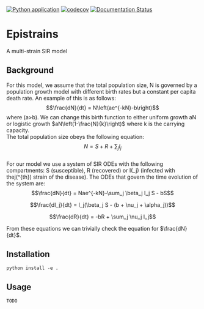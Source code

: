 [![Python application](https://github.com/SABS-R3-Epidemiology/epistrains/actions/workflows/python-app.yml/badge.svg)](https://github.com/SABS-R3-Epidemiology/epistrains/actions/workflows/python-app.yml)
[![codecov](https://codecov.io/gh/SABS-R3-Epidemiology/epistrains/branch/main/graph/badge.svg?token=UEYRNK9UE7)](https://codecov.io/gh/SABS-R3-Epidemiology/epistrains)
[![Documentation Status](https://readthedocs.org/projects/epistrains/badge/?version=latest)](https://epistrains.readthedocs.io/en/latest/?badge=latest)

# Epistrains

A multi-strain SIR model

## Background

For this model, we assume that the total population size, N is governed by a population growth model with different birth rates but a constant per capita death rate. An example of this is as follows:
$$\frac{dN}{dt} = N\left(ae^{-kN}-b\right)$$
where \(a>b\). We can change this birth function to either uniform growth aN or logistic growth $aN\left(1-\frac{N}{k}\right)$ where k is the carrying capacity.  
The total population size obeys the following equation:
$$N = S + R + \sum_{j} I_j$$  
For our model we use a system of SIR ODEs with the following compartments: S (susceptible), R (recovered) or I\(_j\) (infected with thej\(^{th}\) strain of the disease). The ODEs that govern the time evolution of the system are:  
$$\frac{dN}{dt} = Nae^{-kN}-\sum_j \beta_j I_j S - bS$$

$$\frac{dI_j}{dt} = I_j(\beta_j S - (b + \nu_j + \alpha_j))$$

$$\frac{dR}{dt} = -bR + \sum_j \nu_j I_j$$

From these equations we can trivially check the equation for $\frac{dN}{dt}$.


## Installation

```
python install -e .
```

## Usage 

```
TODO
```
